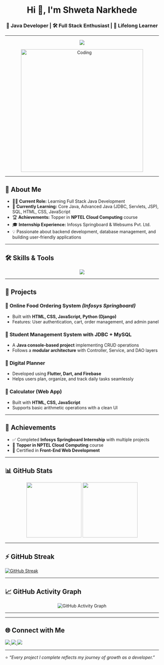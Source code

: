 <h1 align="center">Hi 👋, I'm Shweta Narkhede</h1>
<h3 align="center">🚀 Java Developer | 🛠️ Full Stack Enthusiast | 🎯 Lifelong Learner</h3>

---

<!-- Typing animation -->
<p align="center">
  <img src="https://readme-typing-svg.herokuapp.com?size=22&duration=4000&color=FF5733&center=true&vCenter=true&lines=Java+Developer;Full+Stack+Learner;Cloud+Computing+Topper;Lifelong+Learner;Open+Source+Contributor"/>
</p>

<!-- Coding GIF -->
<p align="center">
  <img align="center" alt="Coding" width="400" src="https://raw.githubusercontent.com/abhisheknaiidu/abhisheknaiidu/master/code.gif">
</p>

---

## 🧭 About Me  
- 👩‍💻 **Current Role:** Learning Full Stack Java Development  
- 🌱 **Currently Learning:** Core Java, Advanced Java (JDBC, Servlets, JSP), SQL, HTML, CSS, JavaScript  
- 🏆 **Achievements:** Topper in **NPTEL Cloud Computing** course  
- 🎓 **Internship Experience:** Infosys Springboard & Websums Pvt. Ltd.
- 💡 Passionate about backend development, database management, and building user-friendly applications  

---

## 🛠️ Skills & Tools  
<p align="center">
  <img src="https://skillicons.dev/icons?i=html,css,js,java,python,django,mysql,git,github,vscode,eclipse,postman&perline=6" />
</p>

---

## 🚀 Projects  

### 🔹 **Online Food Ordering System** *(Infosys Springboard)*  
- Built with **HTML, CSS, JavaScript, Python (Django)**  
- Features: User authentication, cart, order management, and admin panel  

### 🔹 **Student Management System with JDBC + MySQL**  
- A **Java console-based project** implementing CRUD operations  
- Follows a **modular architecture** with Controller, Service, and DAO layers  

### 🔹 **Digital Planner**  
- Developed using **Flutter, Dart, and Firebase**  
- Helps users plan, organize, and track daily tasks seamlessly  

### 🔹 **Calculator (Web App)**  
- Built with **HTML, CSS, JavaScript**  
- Supports basic arithmetic operations with a clean UI  


---

## 🏅 Achievements  
- ✅ Completed **Infosys Springboard Internship** with multiple projects  
- 🥇 **Topper in NPTEL Cloud Computing** course  
- 📜 Certified in **Front-End Web Development**  

---

## 📊 GitHub Stats  
<p align="center">
  <img src="https://github-readme-stats.vercel.app/api?username=Shwetannarkhede&show_icons=true&theme=radical" height="180"/>
  <img src="https://github-readme-stats.vercel.app/api/top-langs/?username=Shwetannarkhede&layout=compact&theme=radical" height="180"/>
</p>

---
## ⚡ GitHub Streak  
[![GitHub Streak](https://streak-stats.demolab.com?user=Shwetannarkhede&theme=radical&hide_border=true&border_radius=10)](https://git.io/streak-stats)

---

## 📈 GitHub Activity Graph  
<p align="center">
  <img src="https://github-readme-activity-graph.vercel.app/graph?username=Shwetannarkhede&theme=radical&bg_color=0D1117&color=FF5733&line=FF5733&point=FFFFFF" alt="GitHub Activity Graph"/>
</p>

---
<!--
## 🐍 Contribution Snake  
<p align="center">
  <img src="https://raw.githubusercontent.com/Shwetannarkhede/Shwetannarkhede/output/github-contribution-grid-snake.svg" alt="Snake animation"/>
</p>
-->
---

## 🌐 Connect with Me  
<p align="left">
  <a href="https://linkedin.com/in/shweta-narkhede-23b12328b" target="_blank">
    <img src="https://skillicons.dev/icons?i=linkedin" />
  </a>
  <a href="mailto:shwetanarkhede52@gmail.com" target="_blank">
    <img src="https://skillicons.dev/icons?i=gmail" />
  </a>
  <a href="https://github.com/Shwetannarkhede" target="_blank">
    <img src="https://skillicons.dev/icons?i=github" />
  </a>
</p>

---

⭐️ *“Every project I complete reflects my journey of growth as a developer.”*  
